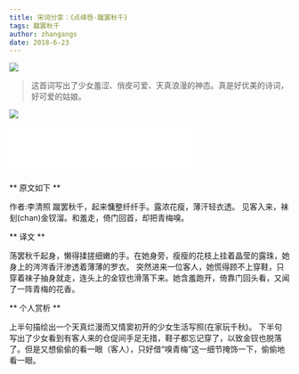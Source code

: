 ```yaml
---
title: 宋词分享：《点绛唇·蹴罢秋千》
tags: 蹴罢秋千
author: zhangangs
date: 2018-6-23
---
```

![](http://ys-j.ys168.com/615879149/TNR5Wjs443N13855M5J/6-23-02.jpg)

> 这首词写出了少女羞涩、俏皮可爱、天真浪漫的神态。真是好优美的诗词，好可爱的姑娘。

![](https://tb2.bdstatic.com/tb/editor/images/tsj/t_0035.gif)

<iframe frameborder="no" border="0" marginwidth="0" marginheight="0" width=330 height=86 src="//music.163.com/outchain/player?type=2&id=1428478456&auto=1&height=66"></iframe>

** 原文如下 **

作者:李清照
蹴罢秋千，起来慵整纤纤手。露浓花瘦，薄汗轻衣透。
见客入来，袜刬(chan)金钗溜。和羞走，倚门回首，却把青梅嗅。


** 译文 **

荡罢秋千起身，懒得揉搓细嫩的手。在她身旁，瘦瘦的花枝上挂着晶莹的露珠，她身上的涔涔香汗渗透着薄薄的罗衣。
突然进来一位客人，她慌得顾不上穿鞋，只穿着袜子抽身就走，连头上的金钗也滑落下来。她含羞跑开，倚靠门回头看，又闻了一阵青梅的花香。

** 个人赏析 **

上半句描绘出一个天真烂漫而又情窦初开的少女生活写照(在家玩千秋)。
下半句写出了少女看到有客人来的仓促间手足无措，鞋子都忘记穿了，以致金钗也脱落了。但是又想偷偷的看一眼（客人），只好借“嗅青梅”这一细节掩饰一下，偷偷地看一眼。
